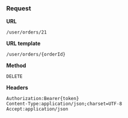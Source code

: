 ### Request

**URL**

`/user/orders/21`

**URL template**

`/user/orders/{orderId}`

**Method**

`DELETE`

**Headers**

`Authorization:Bearer{token}`  
`Content-Type:application/json;charset=UTF-8`  
`Accept:application/json`  
